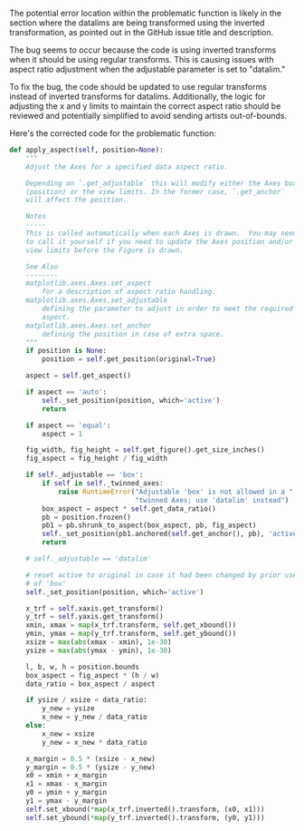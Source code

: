 The potential error location within the problematic function is likely in the section where the datalims are being transformed using the inverted transformation, as pointed out in the GitHub issue title and description.

The bug seems to occur because the code is using inverted transforms when it should be using regular transforms. This is causing issues with aspect ratio adjustment when the adjustable parameter is set to "datalim."

To fix the bug, the code should be updated to use regular transforms instead of inverted transforms for datalims. Additionally, the logic for adjusting the x and y limits to maintain the correct aspect ratio should be reviewed and potentially simplified to avoid sending artists out-of-bounds.

Here's the corrected code for the problematic function:

```python
def apply_aspect(self, position=None):
    """
    Adjust the Axes for a specified data aspect ratio.

    Depending on `.get_adjustable` this will modify either the Axes box
    (position) or the view limits. In the former case, `.get_anchor`
    will affect the position.

    Notes
    -----
    This is called automatically when each Axes is drawn.  You may need
    to call it yourself if you need to update the Axes position and/or
    view limits before the Figure is drawn.

    See Also
    --------
    matplotlib.axes.Axes.set_aspect
        for a description of aspect ratio handling.
    matplotlib.axes.Axes.set_adjustable
        defining the parameter to adjust in order to meet the required
        aspect.
    matplotlib.axes.Axes.set_anchor
        defining the position in case of extra space.
    """
    if position is None:
        position = self.get_position(original=True)

    aspect = self.get_aspect()

    if aspect == 'auto':
        self._set_position(position, which='active')
        return

    if aspect == 'equal':
        aspect = 1

    fig_width, fig_height = self.get_figure().get_size_inches()
    fig_aspect = fig_height / fig_width

    if self._adjustable == 'box':
        if self in self._twinned_axes:
            raise RuntimeError("Adjustable 'box' is not allowed in a "
                               "twinned Axes; use 'datalim' instead")
        box_aspect = aspect * self.get_data_ratio()
        pb = position.frozen()
        pb1 = pb.shrunk_to_aspect(box_aspect, pb, fig_aspect)
        self._set_position(pb1.anchored(self.get_anchor(), pb), 'active')
        return

    # self._adjustable == 'datalim'

    # reset active to original in case it had been changed by prior use
    # of 'box'
    self._set_position(position, which='active')

    x_trf = self.xaxis.get_transform()
    y_trf = self.yaxis.get_transform()
    xmin, xmax = map(x_trf.transform, self.get_xbound())
    ymin, ymax = map(y_trf.transform, self.get_ybound())
    xsize = max(abs(xmax - xmin), 1e-30)
    ysize = max(abs(ymax - ymin), 1e-30)

    l, b, w, h = position.bounds
    box_aspect = fig_aspect * (h / w)
    data_ratio = box_aspect / aspect

    if ysize / xsize < data_ratio:
        y_new = ysize
        x_new = y_new / data_ratio
    else:
        x_new = xsize
        y_new = x_new * data_ratio

    x_margin = 0.5 * (xsize - x_new)
    y_margin = 0.5 * (ysize - y_new)
    x0 = xmin + x_margin
    x1 = xmax - x_margin
    y0 = ymin + y_margin
    y1 = ymax - y_margin
    self.set_xbound(*map(x_trf.inverted().transform, (x0, x1)))
    self.set_ybound(*map(y_trf.inverted().transform, (y0, y1)))
```
